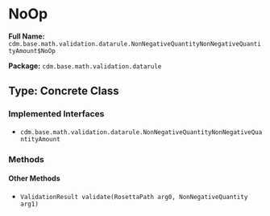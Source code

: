 # NoOp

**Full Name:** `cdm.base.math.validation.datarule.NonNegativeQuantityNonNegativeQuantityAmount$NoOp`

**Package:** `cdm.base.math.validation.datarule`

## Type: Concrete Class

### Implemented Interfaces

- `cdm.base.math.validation.datarule.NonNegativeQuantityNonNegativeQuantityAmount`

### Methods

#### Other Methods

- `ValidationResult validate(RosettaPath arg0, NonNegativeQuantity arg1)`

